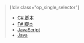 > [!div class="op_single_selector"] 
> * [C# 脚本](../articles/azure-functions/functions-reference-csharp.md) 
> * [F# 脚本](../articles/azure-functions/functions-reference-fsharp.md) 
> * [JavaScript](../articles/azure-functions/functions-reference-node.md) 
> * [Java](../articles/azure-functions/functions-reference-java.md) 
  

